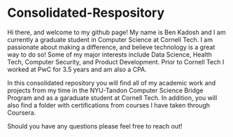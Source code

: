 # Consolidated-Respository
Hi there, and welcome to my github page! My name is Ben Kadosh and I am currently a graduate student in Computer Science at Cornell Tech. I am passionate about making a difference, and believe technology is a great way to do so! Some of my major interests include Data Science, Health Tech, Computer Security, and Product Development. Prior to Cornell Tech I worked at PwC for 3.5 years and am also a CPA. 

In this consolidated repository you will find all of my academic work and projects from my time in the NYU-Tandon Computer Science Bridge Program and as a garaduate student at Cornell Tech. In addition, you will also find a folder with certifications from courses I have taken through Coursera. 

Should you have any questions please feel free to reach out!



